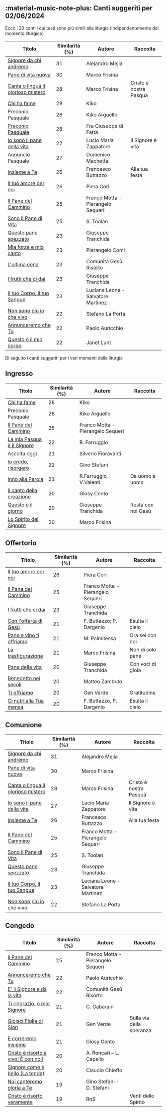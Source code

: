 ## :material-music-note-plus: Canti suggeriti per 02/06/2024

Ecco i 20 canti i cui testi sono più simili alla liturgia (indipendentemente dal momento liturgico)

| Titolo | Similarità (%) | Autore | Raccolta |
| --- | --- | --- | --- |
| [Signore da chi andremo](https://www.youtube.com/watch?v=J5tytDPEmCc) | 31 | Alejandro Mejia |  |
| [Pane di vita nuova](https://www.youtube.com/watch?v=2TjvpY5dqTU) | 30 | Marco Frisina |  |
| [Canta o lingua il glorioso mistero](https://www.youtube.com/watch?v=rzGXMeYQcL8) | 28 | Marco Frisina | Cristo è nostra Pasqua |
| [Chi ha fame](https://www.youtube.com/watch?v=A32O3Rl_-pA) | 28 | Kiko |  |
| Preconio Pasquale | 28 | Kiko Arguello |  |
| [Preconio Pasquale](https://www.youtube.com/watch?v=5QKwhomm0G8) | 28 | Fra Giuseppe di Fatta |  |
| [Io sono il pane della vita](https://www.youtube.com/watch?v=jtFyO8nGGN8) | 27 | Lucio Maria Zappatore | Il Signore è vita |
| Annuncio Pasquale | 27 | Domenico Machetta |  |
| [Insieme a Te](https://www.youtube.com/watch?v=_1taK6Kc8gw) | 26 | Francesco Buttazzo | Alla tua festa |
| [Il tuo amore per noi](https://www.youtube.com/watch?v=9aaxeabeNq0) | 26 | Piera Cori |  |
| [Il Pane del Cammino](https://www.youtube.com/watch?v=bjaWckUY05I) | 25 | Franco Motta - Pierangelo Sequeri |  |
| [Sono il Pane di Vita](https://www.youtube.com/watch?v=UwA__oGQ1e0) | 25 | S. Toolan |  |
| [Questo pane spezzato](https://www.youtube.com/watch?v=igN1nkpIIyU) | 23 | Giuseppe Tranchida |  |
| [Mia forza e mio canto](https://www.youtube.com/watch?v=lhWpwbUTchk) | 23 | Pierangelo Comi |  |
| [L'ultima cena](https://www.youtube.com/watch?v=cHtVuDFEKMY) | 23 | Comunità Gesù Risorto |  |
| [I frutti che ci dai](https://www.youtube.com/watch?v=EgD5i_MWeIE) | 23 | Giuseppe Tranchida |  |
| [Il tuo Corpo, il tuo Sangue](https://www.youtube.com/watch?v=MBlHzbDY6Qo) | 23 | Luciana Leone - Salvatore Martinez |  |
| [Non sono più io che vivo](https://www.youtube.com/watch?v=_45-2Dr9dQ4) | 22 | Stefano La Porta |  |
| [Annunceremo che Tu](https://www.youtube.com/watch?v=ZfI4bBMKSRs) | 22 | Paolo Auricchio |  |
| [Questo è il mio corpo](https://www.youtube.com/watch?v=1oU-F5CMais) | 22 | Janet Lunt |  |

Di seguito i canti suggeriti per i vari momenti della liturgia

## Ingresso

| Titolo | Similarità (%) | Autore | Raccolta |
| --- | --- | --- | --- |
| [Chi ha fame](https://www.youtube.com/watch?v=A32O3Rl_-pA) | 28 | Kiko |  |
| Preconio Pasquale | 28 | Kiko Arguello |  |
| [Il Pane del Cammino](https://www.youtube.com/watch?v=bjaWckUY05I) | 25 | Franco Motta - Pierangelo Sequeri |  |
| [La mia Pasqua è il Signore](https://www.youtube.com/watch?v=vcREq6qlJvs) | 22 | R. Farruggio |  |
| Ascolta oggi  | 21 | Silverio Fioravanti |  |
| [Io credo, risorgerò](https://www.youtube.com/watch?v=X9clLTZHcvQ) | 21 | Gino Stefani |  |
| [Inno alla Parola](https://www.youtube.com/watch?v=q2GgtAvd53M) | 21 | R.Farruggio, V.Valenti | Da uomo a uomo |
| [Il canto della creazione](https://www.youtube.com/watch?v=UmZMsOYQtUY) | 20 | Giosy Cento |  |
| [Questo è il giorno](https://www.youtube.com/watch?v=dS1yfGUS2Gg) | 20 | Giuseppe Tranchida  | Resta con noi Gesù |
| [Lo Spirito del Signore](https://www.youtube.com/watch?v=wy2g6aSREag) | 20 | Marco Frisina |  |

## Offertorio

| Titolo | Similarità (%) | Autore | Raccolta |
| --- | --- | --- | --- |
| [Il tuo amore per noi](https://www.youtube.com/watch?v=9aaxeabeNq0) | 26 | Piera Cori |  |
| [Il Pane del Cammino](https://www.youtube.com/watch?v=bjaWckUY05I) | 25 | Franco Motta - Pierangelo Sequeri |  |
| [I frutti che ci dai](https://www.youtube.com/watch?v=EgD5i_MWeIE) | 23 | Giuseppe Tranchida |  |
| [Con l'offerta di Gesù](https://www.youtube.com/watch?v=7c3fFWR1PjA) | 21 | F. Buttazzo; P. Dargenio | Esulta il cielo |
| [Pane e vino ti offriamo](https://www.youtube.com/watch?v=-h27hWgNfto) | 21 | M. Palmitessa | Ora sei con noi |
| [La trasfigurazione](https://www.youtube.com/watch?v=6gU3t0nuHuw) | 21 | Marco Frisina | Non di solo pane |
| [Pane della vita](https://www.youtube.com/watch?v=wHwd8M2E_AQ) | 20 | Giuseppe Tranchida | Con voci di gioia |
| [Benedetto nei secoli](https://www.youtube.com/watch?v=fQZUOuYGE7Y) | 20 | Matteo Zambuto |  |
| [Ti offriamo](https://www.youtube.com/watch?v=cvP_AxA8eDE) | 20 | Gen Verde | Gratitudine |
| [Ci nutri alla Tua mensa](https://www.youtube.com/watch?v=RPQ8ORkm9bo) | 20 | F. Buttazzo, P. Dargenio | Esulta il cielo |

## Comunione

| Titolo | Similarità (%) | Autore | Raccolta |
| --- | --- | --- | --- |
| [Signore da chi andremo](https://www.youtube.com/watch?v=J5tytDPEmCc) | 31 | Alejandro Mejia |  |
| [Pane di vita nuova](https://www.youtube.com/watch?v=2TjvpY5dqTU) | 30 | Marco Frisina |  |
| [Canta o lingua il glorioso mistero](https://www.youtube.com/watch?v=rzGXMeYQcL8) | 28 | Marco Frisina | Cristo è nostra Pasqua |
| [Io sono il pane della vita](https://www.youtube.com/watch?v=jtFyO8nGGN8) | 27 | Lucio Maria Zappatore | Il Signore è vita |
| [Insieme a Te](https://www.youtube.com/watch?v=_1taK6Kc8gw) | 26 | Francesco Buttazzo | Alla tua festa |
| [Il Pane del Cammino](https://www.youtube.com/watch?v=bjaWckUY05I) | 25 | Franco Motta - Pierangelo Sequeri |  |
| [Sono il Pane di Vita](https://www.youtube.com/watch?v=UwA__oGQ1e0) | 25 | S. Toolan |  |
| [Questo pane spezzato](https://www.youtube.com/watch?v=igN1nkpIIyU) | 23 | Giuseppe Tranchida |  |
| [Il tuo Corpo, il tuo Sangue](https://www.youtube.com/watch?v=MBlHzbDY6Qo) | 23 | Luciana Leone - Salvatore Martinez |  |
| [Non sono più io che vivo](https://www.youtube.com/watch?v=_45-2Dr9dQ4) | 22 | Stefano La Porta |  |

## Congedo

| Titolo | Similarità (%) | Autore | Raccolta |
| --- | --- | --- | --- |
| [Il Pane del Cammino](https://www.youtube.com/watch?v=bjaWckUY05I) | 25 | Franco Motta - Pierangelo Sequeri |  |
| [Annunceremo che Tu](https://www.youtube.com/watch?v=ZfI4bBMKSRs) | 22 | Paolo Auricchio |  |
| [E' il Signore e dà la vita](https://www.youtube.com/watch?v=ovf-n3ScJ_8) | 22 | Comunità Gesù Risorto |  |
| [Ti ringrazio, o mio Signore](https://www.youtube.com/watch?v=v5ewwgxAuA4) | 21 | C. Gabarain |  |
| [Gioisci Figlia di Sion](https://www.youtube.com/watch?v=CdMfAsdFpxU) | 21 | Gen Verde | Sulla via della speranza |
| [E correremo insieme](https://www.youtube.com/watch?v=8av9XCKUVMo) | 21 | Giosy Cento |  |
| [Cristo è risorto è vivo!  È con noi!](https://www.youtube.com/watch?v=od7T90zC794) | 20 | A. Roncari – L. Capello |  |
| [Signore come è bello (La tenda)](https://www.youtube.com/watch?v=q6OTCpB63LM) | 20 | Claudio Chieffo |  |
| [Noi canteremo gloria a Te](https://www.youtube.com/watch?v=beOpc0kvk0c) | 19 | Gino Stefani - D. Stefani |  |
| [Cristo è risorto veramente](https://www.youtube.com/watch?v=hQ8Y11c3LCs) | 19 | RnS | Venti dello Spirito |

